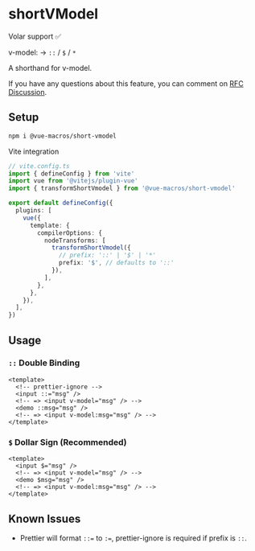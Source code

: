 # shortVModel

Volar support :white_check_mark:

v-model: -> `::` / `$` / `*`

A shorthand for v-model.

If you have any questions about this feature, you can comment on [RFC Discussion](https://github.com/vuejs/rfcs/discussions/395).

## Setup

```bash
npm i @vue-macros/short-vmodel
```

Vite integration

```ts
// vite.config.ts
import { defineConfig } from 'vite'
import vue from '@vitejs/plugin-vue'
import { transformShortVmodel } from '@vue-macros/short-vmodel'

export default defineConfig({
  plugins: [
    vue({
      template: {
        compilerOptions: {
          nodeTransforms: [
            transformShortVmodel({
              // prefix: '::' | '$' | '*'
              prefix: '$', // defaults to '::'
            }),
          ],
        },
      },
    }),
  ],
})
```

## Usage

### `::` Double Binding

```vue
<template>
  <!-- prettier-ignore -->
  <input ::="msg" />
  <!-- => <input v-model="msg" /> -->
  <demo ::msg="msg" />
  <!-- => <input v-model:msg="msg" /> -->
</template>
```

### `$` Dollar Sign (Recommended)

```vue
<template>
  <input $="msg" />
  <!-- => <input v-model="msg" /> -->
  <demo $msg="msg" />
  <!-- => <input v-model:msg="msg" /> -->
</template>
```

## Known Issues

- Prettier will format `::=` to `:=`, prettier-ignore is required if prefix is `::`.
